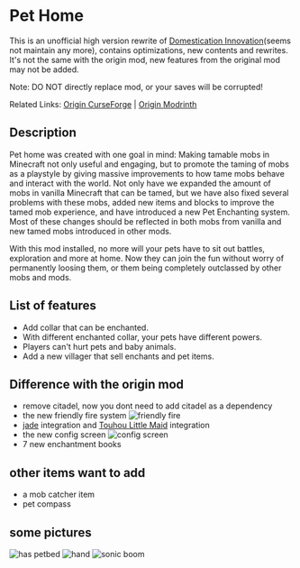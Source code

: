 # Pet Home

This is an unofficial high version rewrite of [Domestication Innovation](https://modrinth.com/mod/domestication-innovation)(seems not maintain any more), contains optimizations, new contents and rewrites. It's not the same with the origin mod, new features from the original mod may not be added.

Note: DO NOT directly replace mod, or your saves will be corrupted!

Related Links: [Origin CurseForge](https://www.curseforge.com/minecraft/mc-mods/domestication-innovation) | [Origin Modrinth](https://modrinth.com/mod/domestication-innovation)
## Description

Pet home was created with one goal in mind: Making tamable mobs in Minecraft not only useful and engaging, but to promote the taming of mobs as a playstyle by giving massive improvements to how tame mobs behave and interact with the world. Not only have we expanded the amount of mobs in vanilla Minecraft that can be tamed, but we have also fixed several problems with these mobs, added new items and blocks to improve the tamed mob experience, and have introduced a new Pet Enchanting system. Most of these changes should be reflected in both mobs from vanilla and new tamed mobs introduced in other mods.

With this mod installed, no more will your pets have to sit out battles, exploration and more at home. Now they can join the fun without worry of permanently loosing them, or them being completely outclassed by other mobs and mods.

## List of features

- Add collar that can be enchanted.
- With different enchanted collar, your pets have different powers.
- Players can't hurt pets and baby animals.
- Add a new villager that sell enchants and pet items.
## Difference with the origin mod
- remove citadel, now you dont need to add citadel as a dependency
- the new friendly fire system
  ![friendly fire](https://cdn.modrinth.com/data/cached_images/029b2f2060ef7b4134e149e60920eaafde7a5c1b_0.webp)
- [jade](https://modrinth.com/mod/jade) integration and [Touhou Little Maid](https://modrinth.com/mod/touhou-little-maid) integration
- the new config screen
  ![config screen](https://cdn.modrinth.com/data/cached_images/1333f626af50bfd15233076c8b0e9c1a29e4ea1b_0.webp)
- 7 new enchantment books
## other items want to add

- a mob catcher item
- pet compass

## some pictures
![has petbed](https://cdn.modrinth.com/data/cached_images/ec137249f938c6170a7cc6fa85d66d76339d44d4.png)
![hand](https://cdn.modrinth.com/data/cached_images/ad532a01c32a3ae172bcd7bf4776fc376e212502.png)
![sonic boom](https://cdn.modrinth.com/data/cached_images/7d7f37f8120281c14b6aeec0da54334fc015bbb9.jpeg)